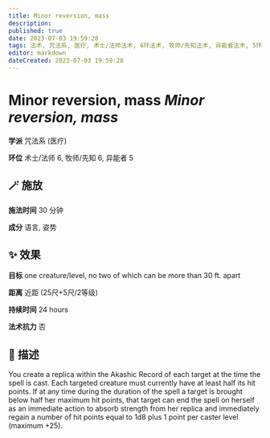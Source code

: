```yaml
---
title: Minor reversion, mass
description: 
published: true
date: 2023-07-03 19:59:28
tags: 法术, 咒法系, 医疗, 术士/法师法术, 6环法术, 牧师/先知法术, 异能者法术, 5环法术
editor: markdown
dateCreated: 2023-07-03 19:59:28
---
```


# **Minor reversion, mass** *Minor reversion, mass*

**学派** 咒法系 (医疗) 

**环位** 术士/法师 6, 牧师/先知 6, 异能者 5

## 🪄 施放

**施法时间** 30 分钟

**成分** 语言, 姿势

## ✨ 效果 

**目标** one creature/level, no two of which can be more than 30 ft. apart 

**距离** 近距 (25尺+5尺/2等级)  

**持续时间** 24 hours 

**法术抗力** 否

## 📖 描述

You create a replica within the Akashic Record of each target at the time the spell is cast. Each targeted creature must currently have at least half its hit points. If at any time during the duration of the spell a target is brought below half her maximum hit points, that target can end the spell on herself as an immediate action to absorb strength from her replica and immediately regain a number of hit points equal to 1d8 plus 1 point per caster level (maximum +25).
    